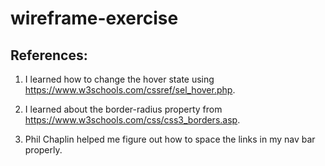 # wireframe-exercise

## References:

1. I learned how to change the hover state using <https://www.w3schools.com/cssref/sel_hover.php>.

2. I learned about the border-radius property from <https://www.w3schools.com/css/css3_borders.asp>.

3. Phil Chaplin helped me figure out how to space the links in my nav bar properly.

